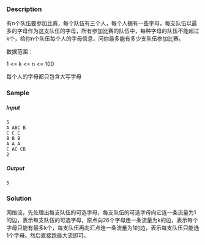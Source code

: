 ### Description

有n个队伍要参加比赛，每个队伍有三个人，每个人拥有一些字母，每支队伍以最多的字母作为这支队伍的字母，所有参加比赛的队伍中，每种字母的队伍不能超过k个，给你n个队伍每个人的字母信息，问你最多能有多少支队伍参加比赛。

数据范围：

1 <= k <= n <= 100

每个人的字母都只包含大写字母

### Sample

##### Input

```
5
A ABC B
C C C
B B B
A A A
C AC CB
2
```

##### Output

```
5
```

### Solution

网络流，先处理出每支队伍的可选字母，每支队伍的可选字母向它连一条流量为1的边，表示每支队伍的可选字母，原点向26个字母连一条流量为k的边，表示每个字母只能有最多k个，每支队伍再向汇点连一条流量为1的边，表示每支队伍只能选1个字母。然后直接跑最大流即可。

